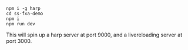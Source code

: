 

```
npm i -g harp
cd ss-fxa-demo
npm i
npm run dev
```

This will spin up a harp server at port 9000, and a livereloading server at port 3000.